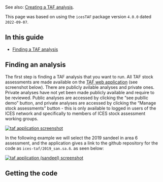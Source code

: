 
See also: [Creating a TAF analysis](Creating-a-TAF-analysis).

This page was based on using the `icesTAF` package version `4.0.0` dated
`2022-09-07`.

## In this guide

  - [Finding a TAF analysis](#finding-a-taf-analysis)

## Finding an analysis

The first step is finding a TAF analysis that you want to run. All TAF
stock assessments are made available on the [TAF web
application](https://taf.ices.dk/app/about) (see screenshot below).
There are publicly avilable analyses and private ones. Private analyses
have not yet been made publicly available and require to be reviewed.
Public analyses are accessed by clicking the “see publlic demo” button,
and private analyses are accessed by clicking the “Manage stock
assessments” button - this is only available to logged in users of the
ICES network and specifically to members of ICES stock assessment
working groups.

[![taf application
screenshot](img/taf-app.png)](https://taf.ices.dk/app/about)

In the following example we will select the 2019 sandeel in area 6
assessment, and the application gives a link to the github repository
for the code as `ices-taf/2019_san.sa.6`. as seen below:

[![taf application (sandeel)
screenshot](img/taf-app-sandeel.png)](https://taf.ices.dk/app/demo#!/2019/san.sa.6)

## Getting the code
